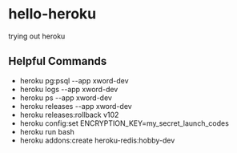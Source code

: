 # hello-heroku
trying out heroku

## Helpful Commands
* heroku pg:psql --app xword-dev
* heroku logs --app xword-dev
* heroku ps --app xword-dev
* heroku releases --app xword-dev
* heroku releases:rollback v102
* heroku config:set ENCRYPTION_KEY=my_secret_launch_codes
* heroku run bash
* heroku addons:create heroku-redis:hobby-dev